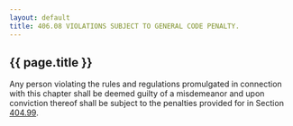 ---
layout: default 
title: 406.08 VIOLATIONS SUBJECT TO GENERAL CODE PENALTY.---

{{ page.title }}
----------------

Any person violating the rules and regulations promulgated in connection
with this chapter shall be deemed guilty of a misdemeanor and upon
conviction thereof shall be subject to the penalties provided for in
Section [404.99](1ce9ca02.html).

